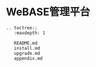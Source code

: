 # WeBASE管理平台

```eval_rst
.. toctree::
   :maxdepth: 1

   README.md
   install.md
   upgrade.md
   appendix.md
```